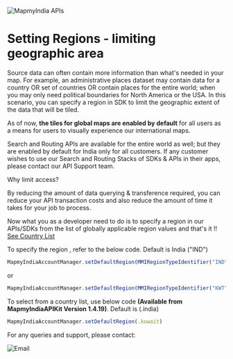 ![MapmyIndia APIs](https://www.mapmyindia.com/api/img/mapmyindia-api.png)

# Setting Regions - limiting geographic area

Source data can often contain more information than what's needed in your map.
For example, an administrative places dataset may contain data for a country OR set of countries OR contain places for the entire world; when you may only need political boundaries for North America or the USA.
In this scenario, you can specify a region in SDK to limit the geographic extent of the data that will be tiled.

As of now, **the tiles for global maps are enabled by default** for all users as a means for users to visually experience our international maps.

Search and Routing APIs are available for the entire world as well; but they are enabled by default for India only for all customers.
If any customer wishes to use our Search and Routing Stacks of SDKs & APIs in their apps, please contact our API Support team.

Why limit access?

By reducing the amount of data querying & transference required, you can reduce your API transaction costs and also reduce the amount of time it takes for your job to process.

Now what you as a developer need to do is to specify a region in our APIs/SDKs from the list of globally applicable region values and that's it !!
[See Country List](https://github.com/MapmyIndia/mapmyindia-rest-api/blob/master/docs/countryISO.md)

To specify the region , refer to the below code. Default is India ("IND")

```js
MapmyIndiaAccountManager.setDefaultRegion(MMIRegionTypeIdentifier("IND"))
```
or

```js
MapmyIndiaAccountManager.setDefaultRegion(MMIRegionTypeIdentifier("KWT"))
```

To select from a country list, use below code **(Available from MapmyIndiaAPIKit Version 1.4.19)**. Default is (.india)

```js
MapmyIndiaAccountManager.setDefaultRegion(.kuwait)
```


For any queries and support, please contact:

![Email](https://www.google.com/a/cpanel/mapmyindia.co.in/images/logo.gif?service=google_gsuite)